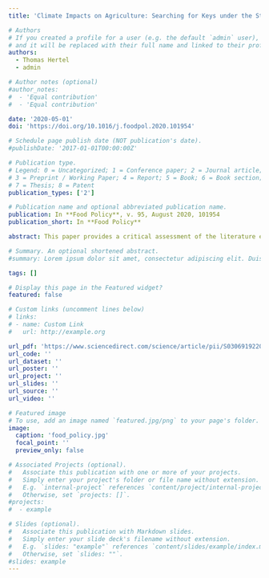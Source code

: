 ```yaml
---
title: 'Climate Impacts on Agriculture: Searching for Keys under the Streetlight'

# Authors
# If you created a profile for a user (e.g. the default `admin` user), write the username (folder name) here
# and it will be replaced with their full name and linked to their profile.
authors:
  - Thomas Hertel
  - admin

# Author notes (optional)
#author_notes:
#  - 'Equal contribution'
#  - 'Equal contribution'

date: '2020-05-01'
doi: 'https://doi.org/10.1016/j.foodpol.2020.101954'

# Schedule page publish date (NOT publication's date).
#publishDate: '2017-01-01T00:00:00Z'

# Publication type.
# Legend: 0 = Uncategorized; 1 = Conference paper; 2 = Journal article;
# 3 = Preprint / Working Paper; 4 = Report; 5 = Book; 6 = Book section;
# 7 = Thesis; 8 = Patent
publication_types: ['2']

# Publication name and optional abbreviated publication name.
publication: In **Food Policy**, v. 95, August 2020, 101954
publication_short: In **Food Policy**

abstract: This paper provides a critical assessment of the literature estimating the consequences of climate impacts in agriculture and the food system. This literature focuses overwhelmingly on the impact of elevated CO2 concentrations in the atmosphere, higher temperatures and changing precipitation on staple crop yields. While critically important for food security, we argue that researchers have gravitated to measuring impacts ‘under the streetlight’ where data and models are plentiful. We argue that prior work has largely neglected the vast majority of potential economic impacts of climate change on agriculture. A broader view must extend the impacts analysis to inputs beyond land, including the consequences of climate change for labor productivity, as well as the rate of total factor productivity growth in the face of more rapidly depreciating knowledge capital. This broader view must also focus more attention on non-staple crops, which, while less important from a caloric point of view, are critically important in redressing current micronutrient deficiencies in many diets around the world. The paper closes with numerical simulations that demonstrate the extent to which limited input and output coverage of climate impacts can lead to considerable underestimation of the consequences for food security and economic welfare – particularly in the poorest regions of the world.

# Summary. An optional shortened abstract.
#summary: Lorem ipsum dolor sit amet, consectetur adipiscing elit. Duis posuere tellus ac convallis placerat. Proin tincidunt magna sed ex sollicitudin condimentum.

tags: []

# Display this page in the Featured widget?
featured: false

# Custom links (uncomment lines below)
# links:
# - name: Custom Link
#   url: http://example.org

url_pdf: 'https://www.sciencedirect.com/science/article/pii/S0306919220301585'
url_code: ''
url_dataset: ''
url_poster: ''
url_project: ''
url_slides: ''
url_source: ''
url_video: ''

# Featured image
# To use, add an image named `featured.jpg/png` to your page's folder.
image:
  caption: 'food_policy.jpg'
  focal_point: ''
  preview_only: false

# Associated Projects (optional).
#   Associate this publication with one or more of your projects.
#   Simply enter your project's folder or file name without extension.
#   E.g. `internal-project` references `content/project/internal-project/index.md`.
#   Otherwise, set `projects: []`.
#projects:
#  - example

# Slides (optional).
#   Associate this publication with Markdown slides.
#   Simply enter your slide deck's filename without extension.
#   E.g. `slides: "example"` references `content/slides/example/index.md`.
#   Otherwise, set `slides: ""`.
#slides: example
---
```

